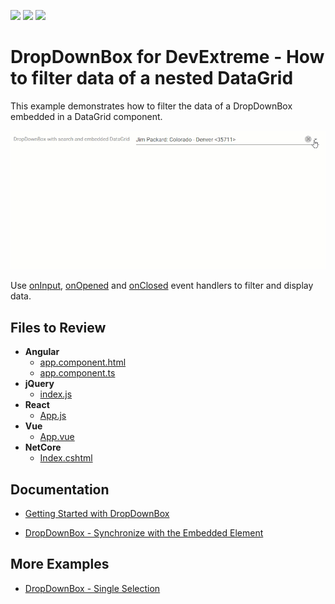 <!-- default badges list -->
![](https://img.shields.io/endpoint?url=https://codecentral.devexpress.com/api/v1/VersionRange/128584234/19.2.3%2B)
[![](https://img.shields.io/badge/Open_in_DevExpress_Support_Center-FF7200?style=flat-square&logo=DevExpress&logoColor=white)](https://supportcenter.devexpress.com/ticket/details/T519278)
[![](https://img.shields.io/badge/📖_How_to_use_DevExpress_Examples-e9f6fc?style=flat-square)](https://docs.devexpress.com/GeneralInformation/403183)
<!-- default badges end -->

# DropDownBox for DevExtreme - How to filter data of a nested DataGrid

This example demonstrates how to filter the data of a DropDownBox embedded in a DataGrid component.

![DropDownBox filtering](./dropdownbox-filtering.gif)

Use [onInput](https://js.devexpress.com/Documentation/ApiReference/UI_Components/dxDropDownBox/Configuration/#onInput), [onOpened](https://js.devexpress.com/Documentation/ApiReference/UI_Components/dxDropDownBox/Configuration/#onOpened) and [onClosed](https://js.devexpress.com/Documentation/ApiReference/UI_Components/dxDropDownBox/Configuration/#onClosed) event handlers to filter and display data.

## Files to Review

- **Angular**
    - [app.component.html](Angular/src/app/app.component.html)
    - [app.component.ts](Angular/src/app/app.component.ts)
- **jQuery**
    - [index.js](jQuery/src/index.js)
- **React**
    - [App.js](React/src/App.js)
- **Vue**
    - [App.vue](Vue/src/App.vue)
- **NetCore**
    - [Index.cshtml](ASP.Net%20Core/ASP.Net%20Core/Views/Home/Index.cshtml)

## Documentation

- [Getting Started with DropDownBox](https://js.devexpress.com/Documentation/Guide/UI_Components/DropDownBox/Getting_Started_with_DropDownBox/)

- [DropDownBox - Synchronize with the Embedded Element](https://js.devexpress.com/Documentation/Guide/UI_Components/DropDownBox/Synchronize_with_the_Embedded_Element/)

## More Examples

- [DropDownBox - Single Selection](https://js.devexpress.com/Demos/WidgetsGallery/Demo/DropDownBox/SingleSelection)
